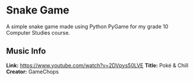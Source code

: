 # Snake Game
A simple snake game made using Python PyGame for my grade 10 Computer Studies course.

## Music Info
**Link:** https://www.youtube.com/watch?v=2DVpys50LVE
**Title:** Poké & Chill
**Creator:** GameChops
